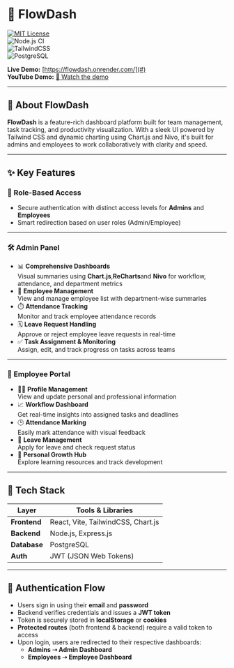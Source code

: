 # 🚀 FlowDash

[![MIT License](https://img.shields.io/badge/license-MIT-blue.svg)](LICENSE)  
![Node.js CI](https://github.com/aditya-singh2005/FlowDash/workflows/Node.js%20CI/badge.svg)  
![TailwindCSS](https://img.shields.io/badge/styled%20with-Tailwind%20CSS-38B2AC.svg)  
![PostgreSQL](https://img.shields.io/badge/db-PostgreSQL-blue.svg)

**Live Demo:** [https://flowdash.onrender.com/](#)  
**YouTube Demo:** [🎥 Watch the demo](#)

---

## 🌟 About FlowDash

**FlowDash** is a feature-rich dashboard platform built for team management, task tracking, and productivity visualization. With a sleek UI powered by Tailwind CSS and dynamic charting using Chart.js and Nivo, it's built for admins and employees to work collaboratively with clarity and speed.

---

## ✨ Key Features

### 🔐 Role-Based Access
- Secure authentication with distinct access levels for **Admins** and **Employees**
- Smart redirection based on user roles (Admin/Employee)

---

### 🛠️ Admin Panel

- 📊 **Comprehensive Dashboards**  
  Visual summaries using **Chart.js**,**ReCharts**and **Nivo** for workflow, attendance, and department metrics
- 👥 **Employee Management**  
  View and manage employee list with department-wise summaries
- ⏱️ **Attendance Tracking**  
  Monitor and track employee attendance records
- 🗓️ **Leave Request Handling**  
  Approve or reject employee leave requests in real-time
- ✅ **Task Assignment & Monitoring**  
  Assign, edit, and track progress on tasks across teams

---

### 👤 Employee Portal

- 🧑‍💼 **Profile Management**  
  View and update personal and professional information
- 📈 **Workflow Dashboard**  
  Get real-time insights into assigned tasks and deadlines
- 🕒 **Attendance Marking**  
  Easily mark attendance with visual feedback
- 📅 **Leave Management**  
  Apply for leave and check request status
- 🚀 **Personal Growth Hub**  
  Explore learning resources and track development

---

## 🧰 Tech Stack

| Layer       | Tools & Libraries                       |
|-------------|-----------------------------------------|
| **Frontend** | React, Vite, TailwindCSS, Chart.js |
| **Backend**  | Node.js, Express.js                    |
| **Database** | PostgreSQL                             |
| **Auth**     | JWT (JSON Web Tokens)                  |

---

## 🔑 Authentication Flow

- Users sign in using their **email** and **password**
- Backend verifies credentials and issues a **JWT token**
- Token is securely stored in **localStorage** or **cookies**
- **Protected routes** (both frontend & backend) require a valid token to access
- Upon login, users are redirected to their respective dashboards:
  - **Admins ➝ Admin Dashboard**
  - **Employees ➝ Employee Dashboard**



